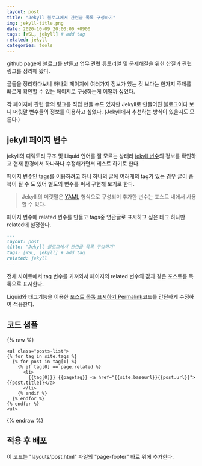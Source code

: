 ```yaml
---
layout: post
title: "Jekyll 블로그에서 관련글 목록 구성하기"
img: jekyll-title.png
date: 2020-10-09 20:00:00 +0900
tags: [WSL, jekyll] # add tag
related: jekyll
categories: tools
---
```


github page에 블로그를 만들고 업무 관련 튜토리얼 및 문제해결을 위한 삽질과 관련 링크를 정리해 왔다. 

글들을 정리하다보니 하나의 페이지에 여러가지 정보가 있는 것 보다는 한가지 주제를 빠르게 확인할 수 있는 페이지로 구성하는게 어떨까 싶었다. 
<!--more-->

각 페이지에 관련 글의 링크를 직접 만들 수도 있지만 Jekyll로 만들어진 블로그이다 보니 머릿말 변수들의 정보를 이용하고 싶었다. (Jekyll에서 추천하는 방식이 있을지도 모른다.)


## jekyll 페이지 변수 

jekyll의 디렉토리 구조 및 Liquid 언어를 잘 모르는 상태라 [jekyll 변수](https://jekyllrb-ko.github.io/docs/variables/)의 정보를 확인하고 현재 환경에서 하나하나 수정해가면서 테스트 하기로 한다. 

페이지 변수인 tags를 이용하려고 하니 하나의 글에 여러개의 tag가 있는 경우 글이 중복이 될 수 도 있어 별도의 변수를 써서 구현해 보기로 한다. 

> Jekylli의 머릿말은 [YAML](https://yaml.org/) 형식으로 구성되며 추가한 변수는 포스트 내에서 사용할 수 있다. 

페이지 변수에 related 변수를 만들고 tags중 연관글로 표시하고 싶은 태그 하나만 related에 설정한다. 

```md
---
layout: post
title: "Jekyll 블로그에서 관련글 목록 구성하기"
tags: [WSL, jekyll] # add tag
related: jekyll
---
```

전체 사이트에서 tag 변수를 가져와서 페이지의 related 변수의 값과 같은 포스트를 목록으로 표시한다. 

Liquid와 태그기능을 이용한 [포스트 목록 표시하기 Permalink](https://jekyllrb-ko.github.io/docs/posts/#포스트-목록-표시하기)코드를 간단하게 수정하여 적용한다. 


## 코드 샘플 

{% raw %}
```liquid
<ul class="posts-list">
{% for tag in site.tags %}
  {% for post in tag[1] %}
    {% if tag[0] == page.related %}
      <li>
        {{tag[0]}} {{pagetag}} <a href="{{site.baseurl}}{{post.url}}">{{post.title}}</a>
      </li>
    {% endif %}
  {% endfor %}
{% endfor %}
<ul>
```
{% endraw %} 


## 적용 후 배포 

이 코드는 "layouts/post.html" 파일의 "page-footer" 바로 위에 추가한다. 

